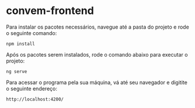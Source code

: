 # convem-frontend

Para instalar os pacotes necessários, navegue até a pasta do projeto e rode o seguinte comando:

`npm install`

Após os pacotes serem instalados, rode o comando abaixo para executar o projeto:

`ng serve`

Para acessar o programa pela sua máquina, vá até seu navegador e digitite o seguinte endereço:

`http://localhost:4200/`
